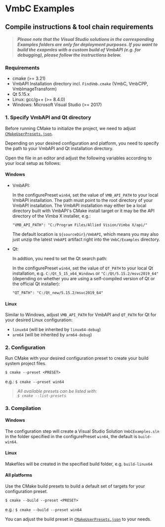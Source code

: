 VmbC Examples
=============

Compile instructions & tool chain requirements
----------------------------------------------

> #### <em> Please note that the Visual Studio solutions in the corresponding Examples folders are only for deployment purposes. If you want to build the exapmles with a custom build of VmbAPI (e.g. for debugging), please follow the instructions below. </em>

### Requirements

* cmake (>= 3.21)
* VmbAPI Installation directory incl. `FindVmb.cmake` (VmbC, VmbCPP, VmbImageTransform)
* Qt 5.15.x
* Linux: gcc/g++ (>= 8.4.0)
* Windows: Microsoft Visual Studio (>= 2017)

### 1. Specify VmbAPI and Qt directory

Before running CMake to initialize the project, we need to adjust [`CMakeUserPresets.json`](./CMakeUserPresets.json).

Depending on your desired configuration and platform, you need to specify the path to your VmbAPI and Qt installation directory.

Open the file in an editor and adjust the following variables according to your local setup as follows:

#### Windows

* VmbAPI:

    In the configurePreset `win64`, set the value of `VMB_API_PATH` to your local VmbAPI installation.
    The path must point to the root directory of your VmbAPI installation.
    The VmbAPI installation may either be a local directory built with VmbAPI's CMake install target or it may be the API directory of the Vimba X installer, e.g.:

    ```
    "VMB_API_PATH": "C:/Program Files/Allied Vision/Vimba X/api/"
    ```
    The default location is `${sourceDir}/VmbAPI`, which means you may also just unzip the latest `VmbAPI` artifact right into the `VmbC/Examples` directory.

* Qt:

    In addtion, you need to set the Qt search path:

    In the configurePreset `win64`, set the value of `QT_PATH` to your local Qt installation, e.g. `C:/Qt_5_15_x64_Windows` or `"C:/Qt/5.15.2/msvc2019_64"` (depending on whether you are using a self-compiled version of Qt or the official Qt installer):

    ```
    "QT_PATH": "C:/Qt_new/5.15.2/msvc2019_64"
    ```

#### Linux

Similar to Windows, adjust `VMB_API_PATH` for VmbAPI and `QT_PATH` for Qt for your desired Linux configuration:
* `linux64` (will be inherited by `linux64-debug`)
* `arm64` (will be inherited by `arm64-debug`)


### 2. Configuration
    
Run CMake with your desired configuration preset to create your build system project files.

```$ cmake --preset <PRESET>```

e.g.: ```$ cmake --preset win64```

> <em> All available presets can be listed with:    
    ```$ cmake --list-presets``` </em>

### 3. Compilation

#### Windows

The configuration step will create a Visual Studio Solution `VmbCExamples.sln` in the folder specified in the configurePreset `win64`, the default is `build-win64`.

#### Linux

Makefiles will be created in the specified build folder, e.g. `build-linux64`

#### All platforms

Use the CMake build presets to build a default set of targets for your configuration preset.

```$ cmake --build --preset <PRESET>```

e.g.: ```$ cmake --build --preset win64```

You can adjust the build preset in [`CMakeUserPresets.json`](./CMakeUserPresets.json) to your needs.